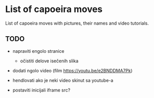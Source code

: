 # List of capoeira moves

List of capoeira moves with pictures, their names and video tutorials.

## TODO

- napraviti engolo stranice
  - očistiti delove isečenih slika
- dodati ngolo video (film https://youtu.be/e2BNDDMA7Pk)

- hendlovati ako je neki video skinut sa youtube-a
- postaviti inicijali iframe src?